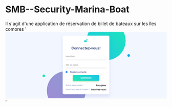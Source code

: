 # SMB--Security-Marina-Boat
Il s'agit d'une application de réservation de billet de bateaux sur les îles comores
'![login image](imageSite/login_img.PNG)'
